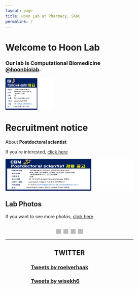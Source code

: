 ```yaml
---
layout: page
title: Hoon Lab at Pharmacy, SKKU
permalink: /
---
```


<meta name="viewport" content="width=device-width, initial-scale=1">

<style>
* {box-sizing: border-box;}
.mySlides {display: none;}
img {vertical-align: middle;
}
/* Slideshow container */
.slideshow-container {
  max-width: 1000px;
  position: relative;
  margin: auto;
}
/* Caption text */
.text {
  color: #f2f2f2;
  font-size: 15px;
  padding: 8px 12px;
  position: absolute;
  bottom: 8px;
  width: 100%;
  text-align: center;
}
/* Number text (1/3 etc) */
.numbertext {
  color: #f2f2f2;
  font-size: 12px;
  padding: 8px 12px;
  position: absolute;
  top: 0;
}
/* The dots/bullets/indicators */
.dot {
  height: 15px;
  width: 15px;
  margin: 0 2px;
  background-color: #bbb;/Users/nam-yunju/hoonbiolab.github.io/_data/metadata.yml
  border-radius: 50%;
  display: inline-block;
  transition: background-color 0.6s ease;
}
.active {
  background-color: #717171;
}
/* Fading animation */
.fade {
  -webkit-animation-name: fade;
  -webkit-animation-duration: 1.5s;
  animation-name: fade;
  animation-duration: 1.5s;
}
@-webkit-keyframes fade {
  from {opacity: .4} 
  to {opacity: 1}
}
@keyframes fade {
  from {opacity: .4} 
  to {opacity: 1}
}
/* On smaller screens, decrease text size */
@media only screen and (max-width: 600px) {
  .text {font-size: 11px}
}
.center{
  text-align: center;
}
.outside{
  margin: 10px 80px 10px 80px;
}
</style>

# **Welcome to Hoon Lab**

### Our lab is Computational Biomedicine [@hoonbiolab](https://twitter.com/hoonbiolab).

 <body>
<img id="imgControll" name="imgControll" src="/assets/img/popup.png" width="150" height="100" onclick="fnImgPop(this.src)">
 </body>

<script type="text/javascript">
<!--
 function fnImgPop(url){
  var img=new Image();
  img.src=url;
  var img_width=img.width;
  var win_width=img.width+25;
  var img_height=img.height;
  var win=img.height+30;
  var OpenWindow=window.open('','_blank', 'width='+img_width+', height='+img_height+', menubars=no, scrollbars=auto');
  OpenWindow.document.write("<style>body{margin:0px;}</style><img src='"+url+"' width='"+win_width+"'>");
 }
//-->
</script>


# **Recruitment notice**
About **Postdoctoral scientist** <br />

If you're interested, <a href="https://www.dropbox.com/s/qjbyiwbwc9iv8ib/Postdoc_Search-20220224.pdf?dl=0">click here</a> <br />

<img id="myImg" src="/assets/img/popup.png" style="width:200%" height="100">

## Lab Photos
If you want to see more photos, <a href="https://photos.google.com/u/0/share/AF1QipP5EpeeFRyzUYlB05eRdj0uSO-OLeG7xh4LmiYNmyp2ULNzuxmsR5TXkR3aWW_oKQ?key=WVVKUUhyZExyMndIcnVlNTBUekhjdDlkdThDcjJ3">click here</a>

<div class="slideshow-container">

<div class="mySlides fade">
  <div class="numbertext">1 / 4</div>
  <img src="{{site.url}}/assets/img/slideshow/photo1.png" style="width:100%">
</div>

<div class="mySlides fade">
  <div class="numbertext">2 / 4</div>
  <img src="{{site.url}}/assets/img/slideshow/photo2.png" style="width:100%">
</div>

<div class="mySlides fade">
  <div class="numbertext">3 / 4</div>
  <img src="{{site.url}}/assets/img/slideshow/photo3.png" style="width:100%">
</div>

<div class="mySlides fade">
  <div class="numbertext">4 / 4</div>
  <img src="{{site.url}}/assets/img/slideshow/photo4.png" style="width:100%">
</div>
</div>


<br>

<div style="text-align:center">
  <span class="dot"></span> 
  <span class="dot"></span> 
  <span class="dot"></span> 
   <span class="dot"></span> 
</div>

<script>
/*It is linked with Lab photo*/
var slideIndex = 0;
showSlides();

function showSlides() {
  var i;
  var slides = document.getElementsByClassName("mySlides");
  var dots = document.getElementsByClassName("dot");
  for (i = 0; i < slides.length; i++) {
    slides[i].style.display = "none";  
  }
  slideIndex++;
  if (slideIndex > slides.length) {slideIndex = 1}    
  for (i = 0; i < dots.length; i++) {
    dots[i].className = dots[i].className.replace(" active", "");
  }
  slides[slideIndex-1].style.display = "block";  
  dots[slideIndex-1].className += " active";
  setTimeout(showSlides, 3000); // Change image every 2 seconds
}
</script>


<hr>

<link
    rel="stylesheet"
    href="https://cdnjs.cloudflare.com/ajax/libs/font-awesome/5.8.2/css/all.min.css"
  />

<div class="outside">
<div class="col-sm-12"> <div class="center">
<h2><i class="fab fa-twitter"></i> TWITTER</h2>
</div></div>

<div class="row">
  <div class="col-sm-6">
<a class="twitter-timeline" href="https://twitter.com/roelverhaak?ref_src=twsrc%5Etfw"><h3>Tweets by roelverhaak</h3></a> <script async src="https://platform.twitter.com/widgets.js" charset="utf-8"></script>
<a class="twitter-timeline" href="https://twitter.com/wisekh6?ref_src=twsrc%5Etfw"><h3>Tweets by wisekh6</h3></a> <script async src="https://platform.twitter.com/widgets.js" charset="utf-8"></script>
  </div>
</div>
</div>





































